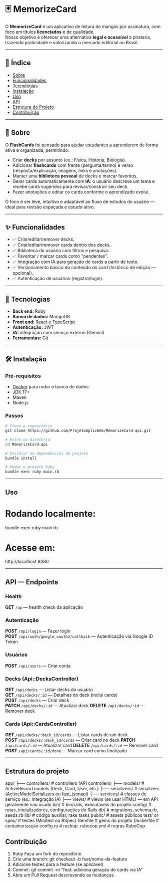 # 🃏 MemorizeCard

O **MemorizeCard** é um aplicativo de leitura de mangás por assinatura, com foco em títulos **licenciados** e de qualidade.  
Nosso objetivo é oferecer uma alternativa **legal e acessível** à pirataria, trazendo praticidade e valorizando o mercado editorial no Brasil.

---

## 📖 Índice
- [Sobre](#-sobre)
- [Funcionalidades](#-funcionalidades)
- [Tecnologias](#-tecnologias)
- [Instalação](#-instalação)
- [Uso](#-uso)
- [API](#-api)
- [Estrutura do Projeto](#-estrutura-do-projeto)
- [Contribuição](#-contribuição)

---

## 📌 Sobre
O **FlashCards** foi pensado para ajudar estudantes a aprenderem de forma ativa e organizada, permitindo:
- Criar **decks** por assunto (ex.: Física, História, Biologia).
- Adicionar **flashcards** com frente (pergunta/termo) e verso (resposta/explicação, imagens, links e anotações).
- Manter uma **biblioteca pessoal** de decks e marcar favoritos.
- Gerar cards automaticamente com **IA**: o usuário descreve um tema e recebe cards sugeridos para revisar/construir seu deck.
- Fazer anotações e editar os cards conforme o aprendizado evolui.

O foco é ser leve, intuitivo e adaptável ao fluxo de estudos do usuário — ideal para revisão espaçada e estudo ativo.

---

## ✨ Funcionalidades
- ✅ Criar/editar/remover decks.
- ✅ Criar/editar/remover cards dentro dos decks.
- ✅ Biblioteca do usuário com filtros e pesquisa.
- ✅ Favoritar / marcar cards como "pendentes".
- ✅ Integração com IA para geração de cards a partir de texto.
- ✅ Versionamento básico do conteúdo do card (histórico de edição — opcional).
- ✅ Autenticação de usuários (registro/login). 

---

## 🧰 Tecnologias
- **Back end:** Ruby 
- **Banco de dados:** MongoDB  
- **Front end:** React e TypeScript
- **Autenticação:** JWT 
- **IA:** integração com serviço externo (Gemini)
- **Ferramentas:**  Git

---

## 🛠️ Instalação

### Pré-requisitos
- [Docker](https://www.docker.com/) para rodar o banco de dados  
- JDK 17+  
- Maven  
- Node.js

### Passos
```bash
# Clone o repositório
git clone https://github.com/ProjetoAplicWeb/MemorizeCard-api.git

# Entre no diretório
cd MemorizeCard-api

# Instalar as dependencias do projeto
bundle install

# Rodar o projeto Ruby
bundle exec ruby main.rb

```
--- 

## Uso

# Rodando localmente:
bundle exec ruby main.rb

# Acesse em: 
http://localhost:8080    

--- 

## API — Endpoints

### Health
**GET** `/up` — health check da aplicação

### Autenticação
**POST** `/api/login` — Fazer login  
**POST** `/api/auth/google_oauth2/callback` — Autenticação via Google ID Token 

### Usuários
**POST** `/api/users` — Criar conta

### Decks (Api::DecksController)
**GET** `/api/decks` — Listar decks do usuário  
**GET** `/api/decks/:id` — Detalhes do deck (inclui cards)  
**POST** `/api/decks` — Criar deck  
**PATCH** `/api/decks/:id` — Atualizar deck 
**DELETE** `/api/decks/:id` — Remover deck

### Cards (Api::CardsController)
**GET** `/api/decks/:deck_id/cards` — Listar cards de um deck  
**POST** `/api/decks/:deck_id/cards` — Criar card no deck 
**PATCH** `/api/cards/:id` — Atualizar card 
**DELETE** `/api/cards/:id` — Remover card
**POST** `/api/cards/:id/done` — Marcar card como finalizado

--- 

## Estrutura do projeto

app/
 ├── controllers/   # controllers (API controllers)
 ├── models/        # ActiveRecord models (Deck, Card, User, etc.)
 ├── serializers/   # serializers (ActiveModelSerializers ou fast_jsonapi)
 ├── services/      # classes de serviço (ex.: integração IA)
 ├── views/         # views (se usar HTML) — em API geralmente não usado
bin/                # bin/rails, executáveis do projeto
config/             # rotas, inicializadores, configurações do Rails
db/                 # migrations, schema.rb, seeds.rb
lib/                # código auxiliar, rake tasks
public/             # assets públicos
test/ or spec/      # testes (Minitest ou RSpec)
Gemfile             # gems do projeto
Dockerfile          # containerização
config.ru           # rackup
.rubocop.yml        # regras RuboCop


## Contribuição

1. Ruby Faça um fork do repositório
2. Crie uma branch: git checkout -b feat/nome-da-feature
3. Adicione testes para a feature (se aplicável)
4. Commit: git commit -m "feat: adiciona geração de cards via IA"
5. Abra um Pull Request descrevendo as mudanças